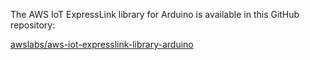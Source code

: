 The AWS IoT ExpressLink library for Arduino is available in this GitHub repository:

[awslabs/aws-iot-expresslink-library-arduino](https://github.com/awslabs/aws-iot-expresslink-library-arduino)
